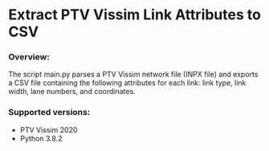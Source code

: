 # Extract PTV Vissim Link Attributes to CSV

### Overview:
The script main.py parses a PTV Vissim network file (INPX file) and exports a CSV file containing the following attributes for each link: link type, link width, lane numbers, and coordinates.

### Supported versions:
- PTV Vissim 2020
- Python 3.8.2
